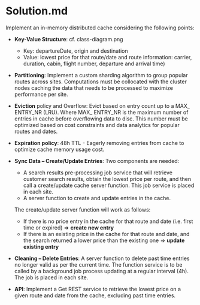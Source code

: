 # Solution.md
Implement an in-memory distributed cache considering the following points:
* **Key-Value Structure**: cf. class-diagram.png 
  * Key: departureDate, origin and destination
  * Value: lowest price for that route/date and route information: carrier, duration, cabin, flight number, departure and arrival time)
* **Partitioning**:  Implement a custom sharding algorithm to group popular routes across sites. Computations must be collocated with the cluster nodes caching the data that needs to be processed to maximize performance per site.

* **Eviction** policy and Overflow: Evict based on entry count up to a MAX_ ENTRY_NR (LRU). Where MAX_ ENTRY_NR is the maximum number of entries in cache before overflowing data to disc. This number must be optimized based on cost constraints and data analytics for popular routes and dates.

* **Expiration policy**: 48h TTL - Eagerly removing entries from cache to optimize cache memory usage cost.

* **Sync Data – Create/Update Entries**: Two components are needed:
  * A search results pre-processing job service that will retrieve customer search results, obtain the lowest price per route, and then call a create/update cache server function. This job service is placed in each site. 
  * A server function to create and update entries in the cache. 
 
  The create/update server function will work as follows:
  * If there is no price entry in the cache for that route and date (i.e. first time or expired) => **create new entry** 
  * If there is an existing price in the cache for that route and date, and the search returned a lower price than the existing one => **update existing entry**

* **Cleaning – Delete Entries**: A server function to delete past time entries no longer valid as per the current time. The function service is to be called by a background job process updating at a regular interval (4h). The job is placed in each site.

* **API**: Implement a Get REST service to retrieve the lowest price on a given route and date from the cache, excluding past time entries.

